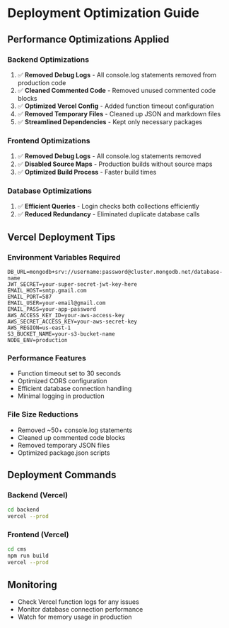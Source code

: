 # Deployment Optimization Guide

## Performance Optimizations Applied

### Backend Optimizations
1. ✅ **Removed Debug Logs** - All console.log statements removed from production code
2. ✅ **Cleaned Commented Code** - Removed unused commented code blocks
3. ✅ **Optimized Vercel Config** - Added function timeout configuration
4. ✅ **Removed Temporary Files** - Cleaned up JSON and markdown files
5. ✅ **Streamlined Dependencies** - Kept only necessary packages

### Frontend Optimizations
1. ✅ **Removed Debug Logs** - All console.log statements removed
2. ✅ **Disabled Source Maps** - Production builds without source maps
3. ✅ **Optimized Build Process** - Faster build times

### Database Optimizations
1. ✅ **Efficient Queries** - Login checks both collections efficiently
2. ✅ **Reduced Redundancy** - Eliminated duplicate database calls

## Vercel Deployment Tips

### Environment Variables Required
```
DB_URL=mongodb+srv://username:password@cluster.mongodb.net/database-name
JWT_SECRET=your-super-secret-jwt-key-here
EMAIL_HOST=smtp.gmail.com
EMAIL_PORT=587
EMAIL_USER=your-email@gmail.com
EMAIL_PASS=your-app-password
AWS_ACCESS_KEY_ID=your-aws-access-key
AWS_SECRET_ACCESS_KEY=your-aws-secret-key
AWS_REGION=us-east-1
S3_BUCKET_NAME=your-s3-bucket-name
NODE_ENV=production
```

### Performance Features
- Function timeout set to 30 seconds
- Optimized CORS configuration
- Efficient database connection handling
- Minimal logging in production

### File Size Reductions
- Removed ~50+ console.log statements
- Cleaned up commented code blocks
- Removed temporary JSON files
- Optimized package.json scripts

## Deployment Commands

### Backend (Vercel)
```bash
cd backend
vercel --prod
```

### Frontend (Vercel)
```bash
cd cms
npm run build
vercel --prod
```

## Monitoring
- Check Vercel function logs for any issues
- Monitor database connection performance
- Watch for memory usage in production

